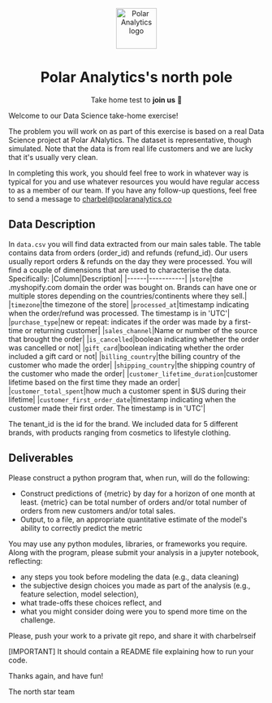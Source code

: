 <p align="center"><a href="https://github.com/polar-analytics/north-pole" target="blank"><img src="./.github/assets/Logo White.png" width="80" alt="Polar Analytics logo" /></a></p>
<h1 align="center">Polar Analytics's north pole </h1>
<p align="center">Take home test to <b>join us</b> 💜</p>

Welcome to our Data Science take-home exercise!

The problem you will work on as part of this exercise is based on a real Data Science project at Polar ANalytics. The dataset is representative, though simulated. Note that the data is from real life customers and we are lucky that it's usually very clean. 

In completing this work, you should feel free to work in whatever way is typical for you and use whatever resources you would have regular access to as a member of our team. If you have any follow-up questions, feel free to send a message to charbel@polaranalytics.co

## Data Description
In `data.csv` you will find data extracted from our main sales table. The table contains data from orders (order_id) and refunds (refund_id). 
Our users usually report orders & refunds on the day they were processed. 
You will find a couple of dimensions that are used to characterise the data. Specifically:
|Column|Description|
|------|-----------|
|`store`|the .myshopify.com domain the order was bought on. Brands can have one or multiple stores depending on the countries/continents where they sell.|
|`timezone`|the timezone of the store|
|`processed_at`|timestamp indicating when the order/refund was processed. The timestamp is in 'UTC'|
|`purchase_type`|new or repeat: indicates if the order was made by a first-time or returning customer|
|`sales_channel`|Name or number of the source that brought the order|
|`is_cancelled`|boolean indicating whether the order was cancelled or not|
|`gift_card`|boolean indicating whether the order included a gift card or not|
|`billing_country`|the billing country of the customer who made the order|
|`shipping_country`|the shipping country of the customer who made the order|
|`customer_lifetime_duration`|customer lifetime based on the first time they made an order|
|`customer_total_spent`|how much a customer spent in $US during their lifetime|
|`customer_first_order_date`|timestamp indicating when the customer made their first order. The timestamp is in 'UTC'|

The tenant_id is the id for the brand. We included data for 5 different brands, with products ranging from cosmetics to lifestyle clothing.
 
## Deliverables
Please construct a python program that, when run, will do the following:

* Construct predictions of {metric} by day for a horizon of one month at least. {metric} can be total number of orders and/or total number of orders from new customers and/or total sales.
* Output, to a file, an appropriate quantitative estimate of the model's ability to correctly predict the metric

You may use any python modules, libraries, or frameworks you require.
Along with the program, please submit your analysis in a jupyter notebook, reflecting:
* any steps you took before modeling the data (e.g., data cleaning)
* the subjective design choices you made as part of the analysis (e.g., feature selection, model selection),
* what trade-offs these choices reflect, and
* what you might consider doing were you to spend more time on the challenge.

Please, push your work to a private git repo, and share it with charbelrseif

[IMPORTANT] It should contain a README file explaining how to run your code.

Thanks again, and have fun!

The north star team
